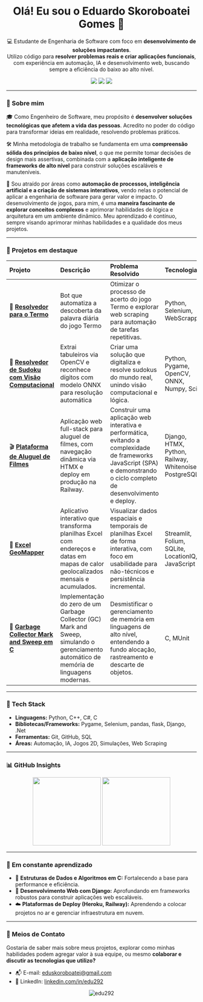 <h1 align="center">Olá! Eu sou o Eduardo Skoroboatei Gomes 👋</h1>

<p align="center">
  💻 Estudante de Engenharia de Software com foco em <strong>desenvolvimento de soluções impactantes</strong>.<br>
  Utilizo código para <strong>resolver problemas reais e criar aplicações funcionais</strong>, com experiência em automação, IA e desenvolvimento web, buscando sempre a eficiência do baixo ao alto nível.
</p>

<p align="center">
  <img src="https://img.shields.io/badge/Python-3776AB?style=for-the-badge&logo=python&logoColor=white"/>
  <img src="https://img.shields.io/badge/C++-%2300599C.svg?style=for-the-badge&logo=c%2B%2B&logoColor=white"/>
  <img src="https://img.shields.io/badge/C%23-9B4F96?style=for-the-badge&logo=dotnet&logoColor=white"/>
</p>

---

### 🚀 Sobre mim

🎓 Como Engenheiro de Software, meu propósito é **desenvolver soluções tecnológicas que afetem a vida das pessoas**. Acredito no poder do código para transformar ideias em realidade, resolvendo problemas práticos.

🛠️ Minha metodologia de trabalho se fundamenta em uma **compreensão sólida dos princípios de baixo nível**, o que me permite tomar decisões de design mais assertivas, combinada com a **aplicação inteligente de frameworks de alto nível** para construir soluções escaláveis e manuteníveis.

🌱 Sou atraído por áreas como **automação de processos, inteligência artificial e a criação de sistemas interativos**, vendo nelas o potencial de aplicar a engenharia de software para gerar valor e impacto. O desenvolvimento de jogos, para mim, é uma **maneira fascinante de explorar conceitos complexos** e aprimorar habilidades de lógica e arquitetura em um ambiente dinâmico. Meu aprendizado é contínuo, sempre visando aprimorar minhas habilidades e a qualidade dos meus projetos.

---

### 💼 Projetos em destaque

| Projeto | Descrição | Problema Resolvido | Tecnologias | Aprendizados Chave |
| :------ | :-------- | :----------------- | :---------- | :------------------ |
| 🤖 [**Resolvedor para o Termo**](https://github.com/edu292/termo-resolvedor) | Bot que automatiza a descoberta da palavra diária do jogo Termo | Otimizar o processo de acerto do jogo Termo e explorar web scraping para automação de tarefas repetitivas. | Python, Selenium, WebScrapping | Automação de UI, tratamento de dados web, lógica de filtragem complexa. |
| 🧩 [**Resolvedor de Sudoku com Visão Computacional**](https://github.com/edu292/sudoku-solver-onnx) | Extrai tabuleiros via OpenCV e reconhece dígitos com modelo ONNX para resolução automática | Criar uma solução que digitaliza e resolve sudokus do mundo real, unindo visão computacional e lógica. | Python, Pygame, OpenCV, ONNX, Numpy, Scipy | Processamento de imagem, integração de modelos de IA (ONNX), algoritmos de backtracking. |
| 🎬 [**Plataforma de Aluguel de Filmes**](https://github.com/edu292/django-movie-rental) | Aplicação web full-stack para aluguel de filmes, com navegação dinâmica via HTMX e deploy em produção na Railway. | Construir uma aplicação web interativa e performática, evitando a complexidade de frameworks JavaScript (SPA) e demonstrando o ciclo completo de desenvolvimento e deploy. | Django, HTMX, Python, Railway, Whitenoise, PostgreSQL | Arquitetura web (SSR com HTMX), desenvolvimento full-stack com Django, práticas de deploy (Railway). |
| 📍 [**Excel GeoMapper**](https://github.com/edu292/excel-geomapper) | Aplicativo interativo que transforma planilhas Excel com endereços e datas em mapas de calor geolocalizados mensais e acumulados. | Visualizar dados espaciais e temporais de planilhas Excel de forma interativa, com foco em usabilidade para não-técnicos e persistência incremental. | Streamlit, Folium, SQLite, LocationIQ, JavaScript | **Integração de APIs de mapeamento**, **customização de libs (Folium/JS)**, **persistencia de dados (SQLite)**, tratamento de erros de API. |
| 🧹 [**Garbage Collector Mark and Sweep em C**](https://github.com/edu292/mark-and-sweep) | Implementação do zero de um Garbage Collector (GC) Mark and Sweep, simulando o gerenciamento automático de memória de linguagens modernas. | Desmistificar o gerenciamento de memória em linguagens de alto nível, entendendo a fundo alocação, rastreamento e descarte de objetos. | C, MUnit | **Gerenciamento de memória de baixo nível**, **estruturas de dados para VMs**, **algoritmos de GC (Mark and Sweep)**, lidar com ciclos de referência. |

---

### 🧠 Tech Stack

- **Linguagens:** Python, C++, C#, C 
- **Bibliotecas/Frameworks:** Pygame, Selenium, pandas, flask, Django, .Net
- **Ferramentas:** Git, GitHub, SQL 
- **Áreas:** Automação, IA, Jogos 2D, Simulações, Web Scraping

---

### 📊 GitHub Insights

<p align="center">
  <img height="180em" src="https://github-readme-stats.vercel.app/api?username=edu292&show_icons=true&theme=tokyonight&include_all_commits=true&count_private=true"/>
  <img height="180em" src="https://github-readme-stats.vercel.app/api/top-langs/?username=edu292&layout=compact&theme=tokyonight&langs_count=8&hide=cmake,procfile"/>
</p>

---

### 🌱 Em constante aprendizado

- 🧠 **Estruturas de Dados e Algoritmos em C:** Fortalecendo a base para performance e eficiência.
- 🔗 **Desenvolvimento Web com Django:** Aprofundando em frameworks robustos para construir aplicações web escaláveis.
- ☁️ **Plataformas de Deploy (Heroku, Railway):** Aprendendo a colocar projetos no ar e gerenciar infraestrutura em nuvem.

---

### 🤝 Meios de Contato

Gostaria de saber mais sobre meus projetos, explorar como minhas habilidades podem agregar valor à sua equipe, ou mesmo **colaborar e discutir as tecnologias que utilizo?**

- 📬 E-mail: [eduskoroboatei@gmail.com](mailto:eduskoroboatei@gmail.com)  
- 💼 LinkedIn: [linkedin.com/in/edu292](https://linkedin.com/in/edu292)

<p align="center">
  <img src="https://komarev.com/ghpvc/?username=edu292&label=Visualizações%20no%20perfil&color=0E7FCF&style=flat" alt="edu292" />
</p>
